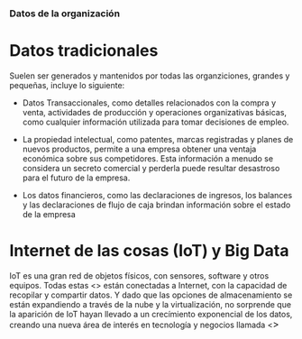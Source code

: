 ### Datos de la organización

# Datos tradicionales

Suelen ser generados y mantenidos por todas las organziciones, grandes y pequeñas, incluye lo siguiente: 

* Datos Transaccionales, como detalles relacionados con la compra y venta, actividades de producción y operaciones organizativas básicas, como cualquier información utilizada para tomar decisiones de empleo. 

* La propiedad intelectual, como patentes, marcas registradas y planes de nuevos productos, permite a una empresa obtener una ventaja económica sobre sus competidores. Esta información a menudo se considera un secreto comercial y perderla puede resultar desastroso para el futuro de la empresa. 

* Los datos financieros, como las declaraciones de ingresos, los balances y las declaraciones de flujo de caja brindan información sobre el estado de la empresa

# Internet de las cosas (IoT) y Big Data

IoT es una gran red de objetos físicos, con sensores, software y otros equipos. Todas estas <<Cosas>> están conectadas a Internet, con la capacidad de recopilar y compartir datos. Y dado que las opciones de almacenamiento se están expandiendo a través de la nube y la virtualización, no sorprende que la aparición de IoT hayan llevado a un crecímiento exponencial de los datos, creando una nueva área de interés en tecnología y negocios llamada <<Big Data>>

